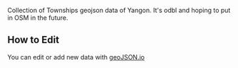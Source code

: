 Collection of Townships geojson data of Yangon. It's odbl and hoping to put in OSM in the future.

## How to Edit

You can edit or add new data with [geoJSON.io](http://geojson.io)